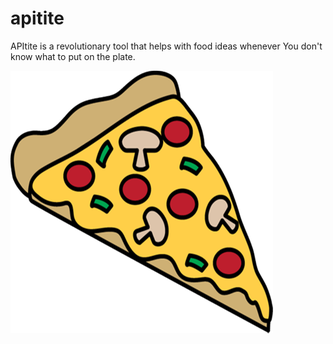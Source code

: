 # apitite
APItite is a revolutionary tool that helps with food ideas whenever You don't know what to put on the plate.

![logo](static/img/logo.png "logo")

